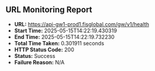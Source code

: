 ## URL Monitoring Report

- **URL:** https://api-gw1-prod1.fisglobal.com/gw/v1/health
- **Start Time:** 2025-05-15T14:22:19.430319
- **End Time:** 2025-05-15T14:22:19.732230
- **Total Time Taken:** 0.301911 seconds
- **HTTP Status Code:** 200
- **Status:** Success
- **Failure Reason:** N/A

